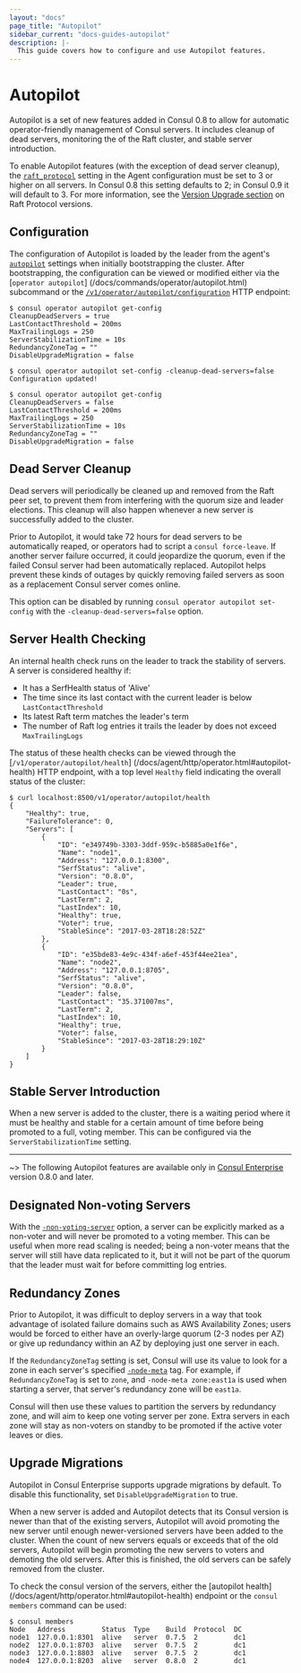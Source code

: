 ```yaml
---
layout: "docs"
page_title: "Autopilot"
sidebar_current: "docs-guides-autopilot"
description: |-
  This guide covers how to configure and use Autopilot features.
---
```


# Autopilot

Autopilot is a set of new features added in Consul 0.8 to allow for automatic
operator-friendly management of Consul servers. It includes cleanup of dead
servers, monitoring the of the Raft cluster, and stable server introduction.

To enable Autopilot features (with the exception of dead server cleanup),
the [`raft_protocol`](/docs/agent/options.html#_raft_protocol) setting in
the Agent configuration must be set to 3 or higher on all servers. In Consul
0.8 this setting defaults to 2; in Consul 0.9 it will default to 3. For more
information, see the [Version Upgrade section](/docs/upgrade-specific.html#raft_protocol)
on Raft Protocol versions.

## Configuration

The configuration of Autopilot is loaded by the leader from the agent's
[`autopilot`](/docs/agent/options.html#autopilot) settings when initially
bootstrapping the cluster. After bootstrapping, the configuration can
be viewed or modified either via the [`operator autopilot`]
(/docs/commands/operator/autopilot.html) subcommand or the
[`/v1/operator/autopilot/configuration`](/docs/agent/http/operator.html#autopilot-configuration)
HTTP endpoint:

```
$ consul operator autopilot get-config
CleanupDeadServers = true
LastContactThreshold = 200ms
MaxTrailingLogs = 250
ServerStabilizationTime = 10s
RedundancyZoneTag = ""
DisableUpgradeMigration = false

$ consul operator autopilot set-config -cleanup-dead-servers=false
Configuration updated!

$ consul operator autopilot get-config
CleanupDeadServers = false
LastContactThreshold = 200ms
MaxTrailingLogs = 250
ServerStabilizationTime = 10s
RedundancyZoneTag = ""
DisableUpgradeMigration = false
```

## Dead Server Cleanup

Dead servers will periodically be cleaned up and removed from the Raft peer
set, to prevent them from interfering with the quorum size and leader elections.
This cleanup will also happen whenever a new server is successfully added to the
cluster.

Prior to Autopilot, it would take 72 hours for dead servers to be automatically reaped,
or operators had to script a `consul force-leave`. If another server failure occurred,
it could jeopardize the quorum, even if the failed Consul server had been automatically
replaced. Autopilot helps prevent these kinds of outages by quickly removing failed
servers as soon as a replacement Consul server comes online.

This option can be disabled by running `consul operator autopilot set-config`
with the `-cleanup-dead-servers=false` option.

## Server Health Checking

An internal health check runs on the leader to track the stability of servers.
</br>A server is considered healthy if:

- It has a SerfHealth status of 'Alive'
- The time since its last contact with the current leader is below
`LastContactThreshold`
- Its latest Raft term matches the leader's term
- The number of Raft log entries it trails the leader by does not exceed
`MaxTrailingLogs`

The status of these health checks can be viewed through the [`/v1/operator/autopilot/health`]
(/docs/agent/http/operator.html#autopilot-health) HTTP endpoint, with a top level
`Healthy` field indicating the overall status of the cluster:

```
$ curl localhost:8500/v1/operator/autopilot/health
{
    "Healthy": true,
    "FailureTolerance": 0,
    "Servers": [
        {
            "ID": "e349749b-3303-3ddf-959c-b5885a0e1f6e",
            "Name": "node1",
            "Address": "127.0.0.1:8300",
            "SerfStatus": "alive",
            "Version": "0.8.0",
            "Leader": true,
            "LastContact": "0s",
            "LastTerm": 2,
            "LastIndex": 10,
            "Healthy": true,
            "Voter": true,
            "StableSince": "2017-03-28T18:28:52Z"
        },
        {
            "ID": "e35bde83-4e9c-434f-a6ef-453f44ee21ea",
            "Name": "node2",
            "Address": "127.0.0.1:8705",
            "SerfStatus": "alive",
            "Version": "0.8.0",
            "Leader": false,
            "LastContact": "35.371007ms",
            "LastTerm": 2,
            "LastIndex": 10,
            "Healthy": true,
            "Voter": false,
            "StableSince": "2017-03-28T18:29:10Z"
        }
    ]
}
```

## Stable Server Introduction

When a new server is added to the cluster, there is a waiting period where it
must be healthy and stable for a certain amount of time before being promoted
to a full, voting member. This can be configured via the `ServerStabilizationTime`
setting.

---

~> The following Autopilot features are available only in
   [Consul Enterprise](https://www.hashicorp.com/consul.html) version 0.8.0 and later.

## Designated Non-voting Servers

With the [`-non-voting-server`](/docs/agent/options.html#_non_voting_server) option, a
server can be explicitly marked as a non-voter and will never be promoted to a voting
member. This can be useful when more read scaling is needed; being a non-voter means
that the server will still have data replicated to it, but it will not be part of the
quorum that the leader must wait for before committing log entries.

## Redundancy Zones

Prior to Autopilot, it was difficult to deploy servers in a way that took advantage of
isolated failure domains such as AWS Availability Zones; users would be forced to either
have an overly-large quorum (2-3 nodes per AZ) or give up redundancy within an AZ by
deploying just one server in each.

If the `RedundancyZoneTag` setting is set, Consul will use its value to look for a
zone in each server's specified [`-node-meta`](/docs/agent/options.html#_node_meta)
tag. For example, if `RedundancyZoneTag` is set to `zone`, and `-node-meta zone:east1a`
is used when starting a server, that server's redundancy zone will be `east1a`.

Consul will then use these values to partition the servers by redundancy zone, and will
aim to keep one voting server per zone. Extra servers in each zone will stay as non-voters
on standby to be promoted if the active voter leaves or dies.

## Upgrade Migrations

Autopilot in Consul Enterprise supports upgrade migrations by default. To disable this
functionality, set `DisableUpgradeMigration` to true.

When a new server is added and Autopilot detects that its Consul version is newer than
that of the existing servers, Autopilot will avoid promoting the new server until enough
newer-versioned servers have been added to the cluster. When the count of new servers
equals or exceeds that of the old servers, Autopilot will begin promoting the new servers
to voters and demoting the old servers. After this is finished, the old servers can be
safely removed from the cluster.

To check the consul version of the servers, either the [autopilot health]
(/docs/agent/http/operator.html#autopilot-health) endpoint or the `consul members`
command can be used:

```
$ consul members
Node   Address         Status  Type    Build  Protocol  DC
node1  127.0.0.1:8301  alive   server  0.7.5  2         dc1
node2  127.0.0.1:8703  alive   server  0.7.5  2         dc1
node3  127.0.0.1:8803  alive   server  0.7.5  2         dc1
node4  127.0.0.1:8203  alive   server  0.8.0  2         dc1
```
